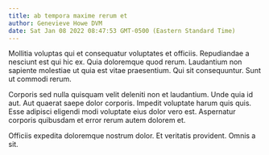 ```yaml
---
title: ab tempora maxime rerum et
author: Genevieve Howe DVM
date: Sat Jan 08 2022 08:47:53 GMT-0500 (Eastern Standard Time)
---
```

Mollitia voluptas qui et consequatur voluptates et officiis. Repudiandae a nesciunt est qui hic ex. Quia doloremque quod rerum. Laudantium non sapiente molestiae ut quia est vitae praesentium. Qui sit consequuntur. Sunt ut commodi rerum.

 Corporis sed nulla quisquam velit deleniti non et laudantium. Unde quia id aut. Aut quaerat saepe dolor corporis. Impedit voluptate harum quis quis. Esse adipisci eligendi modi voluptate eius dolor vero est. Aspernatur corporis quibusdam et error rerum autem dolorem et.

 Officiis expedita doloremque nostrum dolor. Et veritatis provident. Omnis a sit.